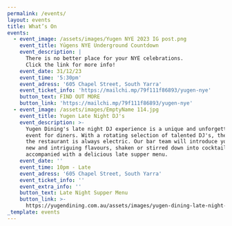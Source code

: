 ```yaml
---
permalink: /events/
layout: events
title: What’s On
events:
  - event_image: /assets/images/Yugen NYE 2023 IG post.png
    event_title: Yūgens NYE Underground Countdown
    event_description: |
      There is no better place for your NYE celebrations.
      Click the link for more info!
    event_date: 31/12/23
    event_time: '5:30pm'
    event_adress: '605 Chapel Street, South Yarra'
    event_ticket_info: 'https://mailchi.mp/79f111f86893/yugen-nye'
    button_text: FIND OUT MORE
    button_link: 'https://mailchi.mp/79f111f86893/yugen-nye'
  - event_image: /assets/images/EmptyName 114.jpg
    event_title: Yugen Late Night DJ's
    event_description: >-
      Yugen Dining's late night DJ experience is a unique and unforgettable
      event for diners. With a rotating selection of talented DJ's, the vibe at
      the restaurant is always electric. Our bar team will introduce you to some
      new and intriguing flavours, shaken or stirred down into cocktails
      accompanied with a delicious late supper menu. 
    event_date: ''
    event_time: 10pm - Late
    event_adress: '605 Chapel Street, South Yarra'
    event_ticket_info: ''
    event_extra_info: ''
    button_text: Late Night Supper Menu
    button_link: >-
      https://yugendining.com.au/assets/images/yugen-dining-late-night-snack-menu-january-2023.pdf
_template: events
---
```


